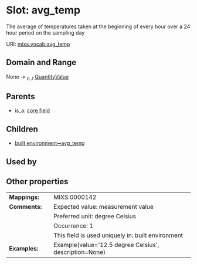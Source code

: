 
# Slot: avg_temp


The average of temperatures taken at the beginning of every hour over a 24 hour period on the sampling day

URI: [mixs.vocab:avg_temp](https://w3id.org/mixs/vocab/avg_temp)


## Domain and Range

None &#8594;  <sub>0..1</sub> [QuantityValue](QuantityValue.md)

## Parents

 *  is_a: [core field](core_field.md)

## Children

 *  [built environment➞avg_temp](built_environment_avg_temp.md)

## Used by


## Other properties

|  |  |  |
| --- | --- | --- |
| **Mappings:** | | MIXS:0000142 |
| **Comments:** | | Expected value: measurement value |
|  | | Preferred unit: degree Celsius |
|  | | Occurrence: 1 |
|  | | This field is used uniquely in: built environment |
| **Examples:** | | Example(value='12.5 degree Celsius', description=None) |

